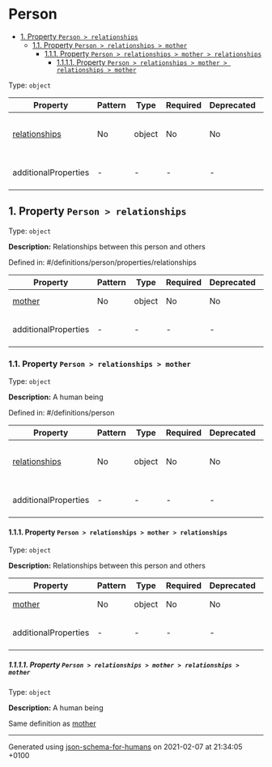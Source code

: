 # Person

- [1. Property `Person > relationships`](#relationships)
  - [1.1. Property `Person > relationships > mother`](#relationships_mother)
    - [1.1.1. Property `Person > relationships > mother > relationships`](#relationships_mother_relationships)
      - [1.1.1.1. Property `Person > relationships > mother > relationships > mother`](#relationships_mother_relationships_mother)

Type: `object`

| Property | Pattern | Type | Required | Deprecated | Additional | Description |
| -------- | ------- | ---- | -------- | ---------- | ---------- | ----------- |
| [relationships](#relationships)|No|object|No|No| No|Relationships between this person and others|
  | additionalProperties | - | - | - | - |  [![made-with-Markdown](https://img.shields.io/badge/Any%20type-allowed-green)](# "Additional Properties of any type are allowed.") | - |

## <a name="relationships"></a>1. Property `Person > relationships`

Type: `object`

**Description:** Relationships between this person and others

Defined in: #/definitions/person/properties/relationships

| Property | Pattern | Type | Required | Deprecated | Additional | Description |
| -------- | ------- | ---- | -------- | ---------- | ---------- | ----------- |
| [mother](#relationships_mother)|No|object|No|No| No|A human being|
  | additionalProperties | - | - | - | - |  [![made-with-Markdown](https://img.shields.io/badge/Any%20type-allowed-green)](# "Additional Properties of any type are allowed.") | - |

### <a name="relationships_mother"></a>1.1. Property `Person > relationships > mother`

Type: `object`

**Description:** A human being

Defined in: #/definitions/person

| Property | Pattern | Type | Required | Deprecated | Additional | Description |
| -------- | ------- | ---- | -------- | ---------- | ---------- | ----------- |
| [relationships](#relationships_mother_relationships)|No|object|No|No| No|Relationships between this person and others|
  | additionalProperties | - | - | - | - |  [![made-with-Markdown](https://img.shields.io/badge/Any%20type-allowed-green)](# "Additional Properties of any type are allowed.") | - |

#### <a name="relationships_mother_relationships"></a>1.1.1. Property `Person > relationships > mother > relationships`

Type: `object`

**Description:** Relationships between this person and others

| Property | Pattern | Type | Required | Deprecated | Additional | Description |
| -------- | ------- | ---- | -------- | ---------- | ---------- | ----------- |
| [mother](#relationships_mother_relationships_mother)|No|object|No|No| No|A human being|
  | additionalProperties | - | - | - | - |  [![made-with-Markdown](https://img.shields.io/badge/Any%20type-allowed-green)](# "Additional Properties of any type are allowed.") | - |

##### <a name="relationships_mother_relationships_mother"></a>1.1.1.1. Property `Person > relationships > mother > relationships > mother`

Type: `object`

**Description:** A human being

Same definition as [mother](#relationships_mother)

----------------------------------------------------------------------------------------------------------------------------
Generated using [json-schema-for-humans](https://github.com/coveooss/json-schema-for-humans) on 2021-02-07 at 21:34:05 +0100